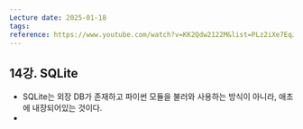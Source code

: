 ```yaml
---
Lecture date: 2025-01-18
tags: 
reference: https://www.youtube.com/watch?v=KK2Qdw2122M&list=PLz2iXe7EqJOOt1r8Io-BFAV-SHFWFKYtN&index=16
---
```

## 14강. SQLite
- SQLite는 외장 DB가 존재하고 파이썬 모듈을 불러와 사용하는 방식이 아니라, 애초에 내장되어있는 것이다.
- 